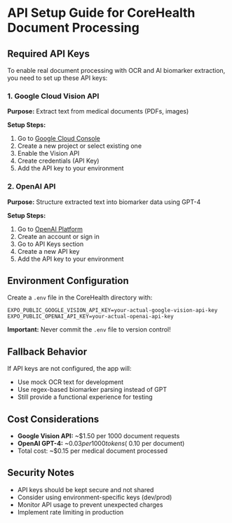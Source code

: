 # API Setup Guide for CoreHealth Document Processing

## Required API Keys

To enable real document processing with OCR and AI biomarker extraction, you need to set up these API keys:

### 1. Google Cloud Vision API

**Purpose:** Extract text from medical documents (PDFs, images)

**Setup Steps:**

1. Go to [Google Cloud Console](https://console.cloud.google.com/)
2. Create a new project or select existing one
3. Enable the Vision API
4. Create credentials (API Key)
5. Add the API key to your environment

### 2. OpenAI API

**Purpose:** Structure extracted text into biomarker data using GPT-4

**Setup Steps:**

1. Go to [OpenAI Platform](https://platform.openai.com/)
2. Create an account or sign in
3. Go to API Keys section
4. Create a new API key
5. Add the API key to your environment

## Environment Configuration

Create a `.env` file in the CoreHealth directory with:

```
EXPO_PUBLIC_GOOGLE_VISION_API_KEY=your-actual-google-vision-api-key
EXPO_PUBLIC_OPENAI_API_KEY=your-actual-openai-api-key
```

**Important:** Never commit the `.env` file to version control!

## Fallback Behavior

If API keys are not configured, the app will:

- Use mock OCR text for development
- Use regex-based biomarker parsing instead of GPT
- Still provide a functional experience for testing

## Cost Considerations

- **Google Vision API:** ~$1.50 per 1000 document requests
- **OpenAI GPT-4:** ~$0.03 per 1000 tokens (~$0.10 per document)
- Total cost: ~$0.15 per medical document processed

## Security Notes

- API keys should be kept secure and not shared
- Consider using environment-specific keys (dev/prod)
- Monitor API usage to prevent unexpected charges
- Implement rate limiting in production

